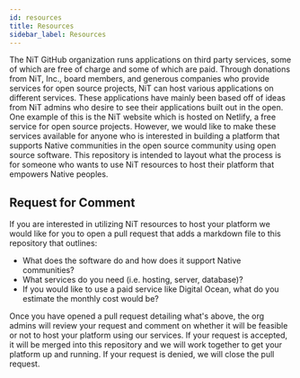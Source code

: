 ```yaml
---
id: resources
title: Resources
sidebar_label: Resources
---
```


The NiT GitHub organization runs applications on third party services, some of which are free of charge and some of which are paid. Through donations from NiT, Inc., board members, and generous companies who provide services for open source projects, NiT can host various applications on different services. These applications have mainly been based off of ideas from NiT admins who desire to see their applications built out in the open. One example of this is the NiT website which is hosted on Netlify, a free service for open source projects. However, we would like to make these services available for anyone who is interested in building a platform that supports Native communities in the open source community using open source software. This repository is intended to layout what the process is for someone who wants to use NiT resources to host their platform that empowers Native peoples.

## Request for Comment

If you are interested in utilizing NiT resources to host your platform we would like for you to open a pull request that adds a markdown file to this repository that outlines:

- What does the software do and how does it support Native communities?
- What services do you need (i.e. hosting, server, database)?
- If you would like to use a paid service like Digital Ocean, what do you estimate the monthly cost would be?

Once you have opened a pull request detailing what's above, the org admins will review your request and comment on whether it will be feasible or not to host your platform using our services. If your request is accepted, it will be merged into this repository and we will work together to get your platform up and running. If your request is denied, we will close the pull request.
